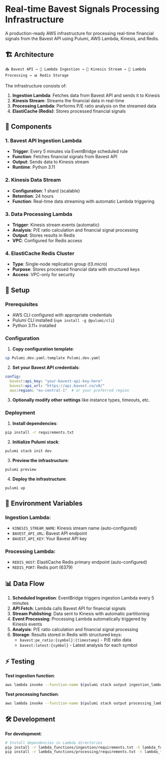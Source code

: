 # Real-time Bavest Signals Processing Infrastructure

A production-ready AWS infrastructure for processing real-time financial signals from the Bavest API using Pulumi, AWS Lambda, Kinesis, and Redis.

## 🏗️ Architecture

```
📥 Bavest API → 🔄 Lambda Ingestion → 🌊 Kinesis Stream → 🔄 Lambda Processing → 📊 Redis Storage
```

The infrastructure consists of:

1. **Ingestion Lambda**: Fetches data from Bavest API and sends it to Kinesis
2. **Kinesis Stream**: Streams the financial data in real-time  
3. **Processing Lambda**: Performs P/E ratio analysis on the streamed data
4. **ElastiCache (Redis)**: Stores processed financial signals

## 🧩 Components

### 1. Bavest API Ingestion Lambda
- **Trigger**: Every 5 minutes via EventBridge scheduled rule
- **Function**: Fetches financial signals from Bavest API
- **Output**: Sends data to Kinesis stream
- **Runtime**: Python 3.11

### 2. Kinesis Data Stream  
- **Configuration**: 1 shard (scalable)
- **Retention**: 24 hours
- **Function**: Real-time data streaming with automatic Lambda triggering

### 3. Data Processing Lambda
- **Trigger**: Kinesis stream events (automatic)
- **Analysis**: P/E ratio calculation and financial signal processing
- **Output**: Stores results in Redis
- **VPC**: Configured for Redis access

### 4. ElastiCache Redis Cluster
- **Type**: Single-node replication group (t3.micro)
- **Purpose**: Stores processed financial data with structured keys
- **Access**: VPC-only for security

## 🚀 Setup

### Prerequisites
- AWS CLI configured with appropriate credentials
- Pulumi CLI installed (`npm install -g @pulumi/cli`)
- Python 3.11+ installed

### Configuration

1. **Copy configuration template**:
```bash
cp Pulumi.dev.yaml.template Pulumi.dev.yaml
```

2. **Set your Bavest API credentials**:
```yaml
config:
  bavest:api_key: "your-bavest-api-key-here"
  bavest:api_url: "https://api.bavest.co/v0/"
  aws:region: "eu-central-1"  # or your preferred region
```

3. **Optionally modify other settings** like instance types, timeouts, etc.

### Deployment

1. **Install dependencies**:
```bash
pip install -r requirements.txt
```

2. **Initialize Pulumi stack**:
```bash
pulumi stack init dev
```

3. **Preview the infrastructure**:
```bash
pulumi preview
```

4. **Deploy the infrastructure**:
```bash
pulumi up
```

## 🔧 Environment Variables

### Ingestion Lambda:
- `KINESIS_STREAM_NAME`: Kinesis stream name (auto-configured)
- `BAVEST_API_URL`: Bavest API endpoint
- `BAVEST_API_KEY`: Your Bavest API key

### Processing Lambda:
- `REDIS_HOST`: ElastiCache Redis primary endpoint (auto-configured)
- `REDIS_PORT`: Redis port (6379)

## 📊 Data Flow

1. **Scheduled Ingestion**: EventBridge triggers ingestion Lambda every 5 minutes
2. **API Fetch**: Lambda calls Bavest API for financial signals
3. **Stream Publishing**: Data sent to Kinesis with automatic partitioning
4. **Event Processing**: Processing Lambda automatically triggered by Kinesis events
5. **Analysis**: P/E ratio calculation and financial signal processing
6. **Storage**: Results stored in Redis with structured keys:
   - `bavest:pe_ratio:{symbol}:{timestamp}` - P/E ratio data
   - `bavest:latest:{symbol}` - Latest analysis for each symbol

## ⚡ Testing

**Test ingestion function**:
```bash
aws lambda invoke --function-name $(pulumi stack output ingestion_lambda_name) --payload '{}' response.json
```

**Test processing function**:
```bash
aws lambda invoke --function-name $(pulumi stack output processing_lambda_name) --payload '{"Records":[{"kinesis":{"data":"base64-encoded-test-data"}}]}' response.json
```


## 🛠️ Development

**For development**:
```bash
# Install dependencies in Lambda directories
pip install -r lambda_functions/ingestion/requirements.txt -t lambda_functions/ingestion/
pip install -r lambda_functions/processing/requirements.txt -t lambda_functions/processing/
```
